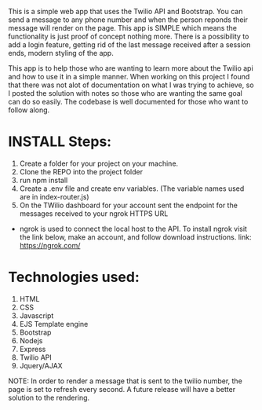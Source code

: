 This is a simple web app that uses the Twilio API and Bootstrap. 
You can send a message to any phone number and when the person reponds their message will render on the page.
This app is SIMPLE which means the functionality is just proof of concept nothing more. There is a possibility to add a login feature, 
getting rid of the last message received after a session ends, modern styling of the app. 

This app is to help those who are wanting to learn more about the Twilio api and how to use it in a simple manner. When working on this project I found that there was not alot of documentation on what I was trying to achieve, so I posted the solution with notes so those who are wanting the same goal can do so easily. 
The codebase is well documented for those who want to follow along. 

# INSTALL Steps: 
1. Create a folder for your project on your machine. 
2. Clone the REPO into the project folder
3. run npm install
4. Create a .env file and create env variables. (The variable names used are in index-router.js)
5. On the TWilio dashboard for your account sent the endpoint for the messages received to your ngrok HTTPS URL

* ngrok is used to connect the local host to the API. To install ngrok visit the link below, make an account, and follow download instructions. 
link: https://ngrok.com/

# Technologies used: 
1. HTML
2. CSS
3. Javascript
4. EJS Template engine
4. Bootstrap
5. Nodejs
6. Express
7. Twilio API
8. Jquery/AJAX

NOTE: In order to render a message that is sent to the twilio number, the page is set to refresh every second. A future release will have a better solution to the rendering. 